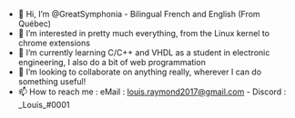 - 👋 Hi, I’m @GreatSymphonia - Bilingual French and English (From Québec)
- 👀 I’m interested in pretty much everything, from the Linux kernel to chrome extensions
- 🌱 I’m currently learning C/C++ and VHDL as a student in electronic engineering, I also do a bit of web programmation
- 💞️ I’m looking to collaborate on anything really, wherever I can do something useful!
- 📫 How to reach me : eMail : louis.raymond2017@gmail.com - Discord : \_Louis\_#0001

<!---
GreatSymphonia/GreatSymphonia is a ✨ special ✨ repository because its `README.md` (this file) appears on your GitHub profile.
You can click the Preview link to take a look at your changes.
--->
